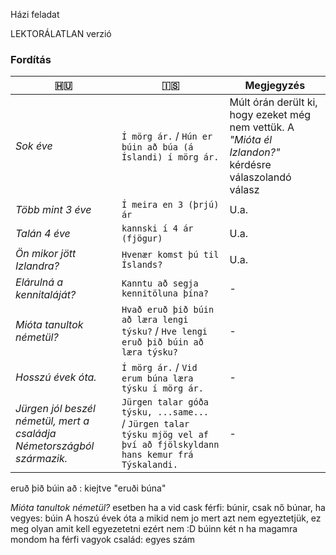 Házi feladat

LEKTORÁLATLAN verzió

### Fordítás
| 🇭🇺                                                                     | 🇮🇸                                                                                                                  | Megjegyzés                                                                                             |
|------------------------------------------------------------------------|---------------------------------------------------------------------------------------------------------------------|--------------------------------------------------------------------------------------------------------|
| _Sok éve_                                                              | `Í mörg ár.` / `Hún er búin að búa (á Íslandi) í mörg ár.`                                                                      | Múlt órán derült ki, hogy ezeket még nem vettük. A _"Mióta él Izlandon?"_ kérdésre válaszolandó válasz |
| _Több mint 3 éve_                                                      | `Í meira en 3 (þrjú) ár`                                                                                            | U.a.                                                                                                   |
| _Talán 4 éve_                                                          | `kannski í 4 ár (fjögur)`                                                                                              | U.a.                                                                                                   |
| _Ön mikor jött Izlandra?_                                              | `Hvenær komst þú til Íslands?`                                                                                      | U.a.                                                                                                   |
| _Elárulná a kennitaláját?_                                             | `Kanntu að segja kennitöluna þína?`                                                                                 | -                                                                                                      |
| _Mióta tanultok németül?_                                              | `Hvað eruð þið búin að læra lengi týsku?` / `Hve lengi eruð þið búin að læra týsku?`                                  | -                                                                                                      |
| _Hosszú évek óta._                                                     | `Í mörg ár.` / `Vid erum búna læra týsku í mörg ár. `                                                                 | -                                                                                                      |
| _Jürgen jól beszél németül, mert a családja Németországból származik._ | `Jürgen talar góða týsku, ...same... ` / `Jürgen talar týsku mjög vel af því að fjölskyldann hans kemur frá Týskalandi.` | -                                                                                                      |



eruð þið búin að : kiejtve "eruði búna"

_Mióta tanultok németül?_  esetben
ha a vid cask férfi: búnir, csak nő búnar, ha vegyes: búin
A hoszú évek óta a mikid nem jo mert azt nem egyeztetjük, ez meg olyan amit kell egyezetetni ezért nem :D
búinn két n ha magamra mondom ha férfi vagyok
család: egyes szám
